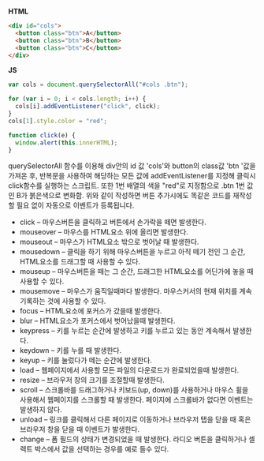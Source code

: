 **HTML**
``` html
<div id="cols">
  <button class="btn">A</button>
  <button class="btn">B</button>
  <button class="btn">C</button>
</div>
```
**JS**
``` javascript
var cols = document.querySelectorAll("#cols .btn");

for (var i = 0; i < cols.length; i++) {
  cols[i].addEventListener("click", click);
}
cols[1].style.color = "red";

function click(e) {
  window.alert(this.innerHTML);
}
```
querySelectorAll 함수를 이용해 div안의 id 값 'cols'와 button의 class값 'btn '값을 가져온 후, 
반복문을 사용하여 해당하는 모든 값에 addEventListener를 지정해 클릭시 click함수를 실행하는 스크립트. 
또한 1번 배열의 색을 "red"로 지정함으로 .btn 1번 값인 B가 붉은색으로 변화함.
위와 같이 작성하면 버튼 추가시에도 똑같은 코드를 재작성 할 필요 없이 자동으로 이벤트가 등록됩니다.

- click – 마우스버튼을 클릭하고 버튼에서 손가락을 떼면 발생한다.
- mouseover – 마우스를 HTML요소 위에 올리면 발생한다.
- mouseout – 마우스가 HTML요소 밖으로 벗어날 때 발생한다.
- mousedown – 클릭을 하기 위해 마우스버튼을 누르고 아직 떼기 전인 그 순간, HTML요소를 드래그할 때 사용할 수 있다.
- mouseup – 마우스버튼을 떼는 그 순간, 드래그한 HTML요소를 어딘가에 놓을 때 사용할 수 있다.
- mousemove – 마우스가 움직일때마다 발생한다. 마우스커서의 현재 위치를 계속 기록하는 것에 사용할 수 있다.
- focus – HTML요소에 포커스가 갔을때 발생한다.
- blur – HTML요소가 포커스에서 벗어났을때 발생한다.
- keypress – 키를 누르는 순간에 발생하고 키를 누르고 있는 동안 계속해서 발생한다.
- keydown – 키를 누를 때 발생한다.
- keyup – 키를 눌렀다가 떼는 순간에 발생한다.
- load – 웹페이지에서 사용할 모든 파일의 다운로드가 완료되었을때 발생한다.
- resize – 브라우저 창의 크기를 조절할때 발생한다.
- scroll – 스크롤바를 드래그하거나 키보드(up, down)를 사용하거나 마우스 휠을 사용해서 웹페이지를 스크롤할 때 발생한다. 페이지에 스크롤바가 없다면 이벤트는 발생하지 않다.
- unload – 링크를 클릭해서 다른 페이지로 이동하거나 브라우저 탭을 닫을 때 혹은 브라우저 창을 닫을 때 이벤트가 발생한다.
- change – 폼 필드의 상태가 변경되었을 때 발생한다. 라디오 버튼을 클릭하거나 셀렉트 박스에서 값을 선택하는 경우를 예로 들수 있다.
